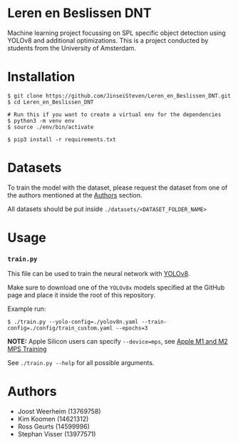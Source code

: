 # Leren en Beslissen DNT

Machine learning project focussing on SPL specific object detection using YOLOv8 and additional optimizations. This is a project conducted by students from the University of Amsterdam.

# Installation

```
$ git clone https://github.com/JinseiSteven/Leren_en_Beslissen_DNT.git
$ cd Leren_en_Beslissen_DNT

# Run this if you want to create a virtual env for the dependencies
$ python3 -m venv env
$ source ./env/bin/activate

$ pip3 install -r requirements.txt
```

# Datasets

To train the model with the dataset, please request the dataset from one of the
authors mentioned at the [Authors](#authors) section.

All datasets should be put inside `./datasets/<DATASET_FOLDER_NAME>`

# Usage

### `train.py`

This file can be used to train the neural network with [YOLOv8](https://github.com/ultralytics/ultralytics).

Make sure to download one of the `YOLOv8x` models specified at the GitHub page
and place it inside the root of this repository.

Example run:

```
$ ./train.py --yolo-config=./yolov8n.yaml --train-config=./config/train_custom.yaml --epochs=3
```

**NOTE:** Apple Silicon users can specify `--device=mps`, see [Apple M1 and M2 MPS Training](https://docs.ultralytics.com/modes/train/#apple-m1-and-m2-mps-training)

See `./train.py --help` for all possible arguments.

# Authors

- Joost Weerheim (13769758)
- Kim Koomen (14621312)
- Ross Geurts (14599996)
- Stephan Visser (13977571)
